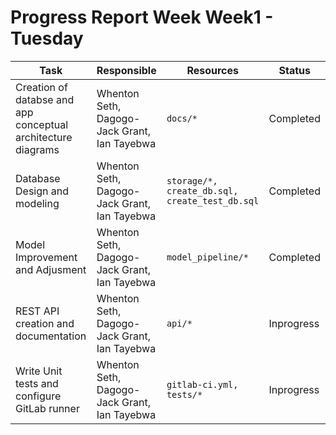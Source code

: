 # Progress Report Week Week1 - Tuesday
 

| **Task** | **Responsible** | **Resources** | **Status** |
| --- | --- | --- | --- |
| Creation of databse and app conceptual architecture diagrams | Whenton Seth, Dagogo-Jack Grant, Ian Tayebwa | `docs/*` | Completed |
| Database Design and modeling | Whenton Seth, Dagogo-Jack Grant, Ian Tayebwa | `storage/*, create_db.sql, create_test_db.sql` | Completed |
| Model Improvement and Adjusment | Whenton Seth, Dagogo-Jack Grant, Ian Tayebwa | `model_pipeline/*` | Completed |
| REST API creation and documentation | Whenton Seth, Dagogo-Jack Grant, Ian Tayebwa | `api/*` | Inprogress |
| Write Unit tests and configure GitLab runner | Whenton Seth, Dagogo-Jack Grant, Ian Tayebwa | `gitlab-ci.yml, tests/*` | Inprogress |
